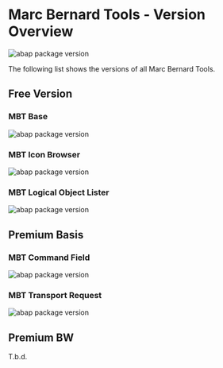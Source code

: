 # Marc Bernard Tools - Version Overview

![abap package version](https://img.shields.io/endpoint?url=https://shield.abap.space/version-shield-json/github/mbtools/Marc_Bernard_Tools_Versions/.apack-manifest.xml&label=version)

The following list shows the versions of all Marc Bernard Tools.

## Free Version

### MBT Base

![abap package version](https://img.shields.io/endpoint?url=https://shield.abap.space/version-shield-json/github/mbtools/Marc_Bernard_Tools_Versions/.apack-manifest.xml/dependencies/github.com/mbtools/Marc_Bernard_Tools&label=version&color=blue)

### MBT Icon Browser

![abap package version](https://img.shields.io/endpoint?url=https://shield.abap.space/version-shield-json/github/mbtools/Marc_Bernard_Tools_Versions/.apack-manifest.xml/dependencies/github.com/mbtools/MBT_Icon_Browser&label=version&color=blue)

### MBT Logical Object Lister

![abap package version](https://img.shields.io/endpoint?url=https://shield.abap.space/version-shield-json/github/mbtools/Marc_Bernard_Tools_Versions/.apack-manifest.xml/dependencies/github.com/mbtools/MBT_Logical_Object_Lister&label=version&color=blue)

## Premium Basis

### MBT Command Field

![abap package version](https://img.shields.io/endpoint?url=https://shield.abap.space/version-shield-json/github/mbtools/Marc_Bernard_Tools_Versions/.apack-manifest.xml/dependencies/github.com/mbtools/MBT_Command_Field&label=version&color=blue)

### MBT Transport Request

![abap package version](https://img.shields.io/endpoint?url=https://shield.abap.space/version-shield-json/github/mbtools/Marc_Bernard_Tools_Versions/.apack-manifest.xml/dependencies/github.com/mbtools/MBT_Transport_Request&label=version&color=blue)

## Premium BW

T.b.d.
